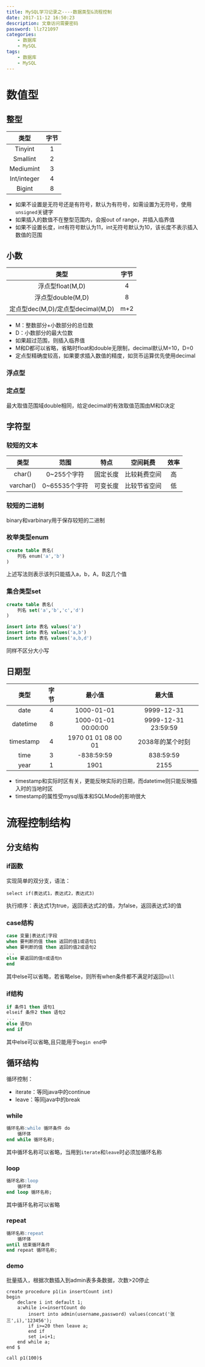 ```yaml
---
title: MySQL学习记录之----数据类型&流程控制
date: 2017-11-12 16:50:23
description: 文章访问需要密码
password: llz721097
categories: 
    - 数据库
    - MySQL
tags: 
    - 数据库
    - MySQL 
---
```

# 数值型
## 整型
|类型|字节|
|:-:|:-:|
|Tinyint|1|
|Smallint|2|
|Mediumint|3|
|Int/integer|4|
|Bigint|8|
- 如果不设置是无符号还是有符号，默认为有符号，如需设置为无符号，使用`unsigned`关键字
- 如果插入的数值不在整型范围内，会报out of range，并插入临界值
- 如果不设置长度，int有符号默认为11，int无符号默认为10，该长度不表示插入数值的范围
## 小数
|类型|字节|
|:-:|:-:|
|浮点型float(M,D)|4|
|浮点型double(M,D)|8|
|定点型dec(M,D)/定点型decimal(M,D)|m+2|
- M：整数部分+小数部分的总位数
- D：小数部分的最大位数
- 如果超过范围，则插入临界值
- M和D都可以省略，省略时float和double无限制，decimal默认M=10，D=0
- 定点型精确度较高，如果要求插入数值的精度，如货币运算优先使用decimal
### 浮点型
### 定点型
最大取值范围域double相同，给定decimal的有效取值范围由M和D决定
## 字符型
### 较短的文本
|类型|范围|特点|空间耗费|效率|
|:-:|:-:|:-:|:-:|:-:|
|char()|0~255个字符|固定长度|比较耗费空间|高|
|varchar()|0~65535个字符|可变长度|比较节省空间|低|

### 较短的二进制
binary和varbinary用于保存较短的二进制
### 枚举类型enum
```sql
create table 表名(
    列名 enum('a','b')
)
```
上述写法则表示该列只能插入a，b，A，B这几个值
### 集合类型set
```sql
create table 表名(
    列名 set('a','b','c','d')
)

insert into 表名 values('a')
insert into 表名 values('a,b')
insert into 表名 values('a,b,d')
```
同样不区分大小写
## 日期型
|类型|字节|最小值|最大值|
|:-:|:-:|:-:|:-:|
|date|4|1000-01-01|9999-12-31|
|datetime|8|1000-01-01 00:00:00|9999-12-31 23:59:59|
|timestamp|4|1970 01 01 08 00 01|2038年的某个时刻|
|time|3|-838:59:59|838:59:59|
|year|1|1901|2155|
- timestamp和实际时区有关，更能反映实际的日期，而datetime则只能反映插入时的当地时区
- timestamp的属性受mysql版本和SQLMode的影响很大
# 流程控制结构
## 分支结构
### if函数
实现简单的双分支，语法：

`select if(表达式1，表达式2，表达式3)`

执行顺序：表达式1为true，返回表达式2的值，为false，返回表达式3的值
### case结构
```sql
case 变量|表达式|字段
when 要判断的值 then 返回的值1或语句1
when 要判断的值 then 返回的值2或语句2
...
else 要返回的值n或语句n
end
```
其中else可以省略，若省略else，则所有when条件都不满足时返回`null`
### if结构
```sql
if 条件1 then 语句1
elseif 条件2 then 语句2
...
else 语句n
end if
```
其中else可以省略,且只能用于`begin end`中
## 循环结构
循环控制：
- iterate：等同java中的continue  
- leave：等同java中的break
### while
```sql
循环名称:while 循环条件 do
    循环体
end while 循环名称;    
```
其中循环名称可以省略，当用到`iterate`和`leave`时必须加循环名称
### loop
```sql
循环名称:loop
    循环体
end loop 循环名称;
```
其中循环名称可以省略
### repeat
```sql
循环名称:repeat
    循环体
until 结束循环条件
end repeat 循环名称;
```
### demo
批量插入，根据次数插入到admin表多条数据，次数>20停止
```
create procedure p1(in insertCount int)
begin 
    declare i int default 1;
    a:while i<=insertCount do
        insert into admin(username,password) values(concat('张三',i),'123456');
        if i>=20 then leave a;
        end if
        set i=i+1;
    end while a;    
end $

call p1(100)$
```


